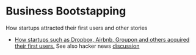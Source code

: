 # Business Bootstapping
How startups attracted their first users and other stories

* [How startups such as Dropbox, Airbnb, Groupon and others acquired their first users.](https://www.reddit.com/r/Entrepreneur/comments/2clqa3/how_startups_such_as_dropbox_airbnb_groupon_and/) See also hacker news [discussion](https://news.ycombinator.com/item?id=14731263)

